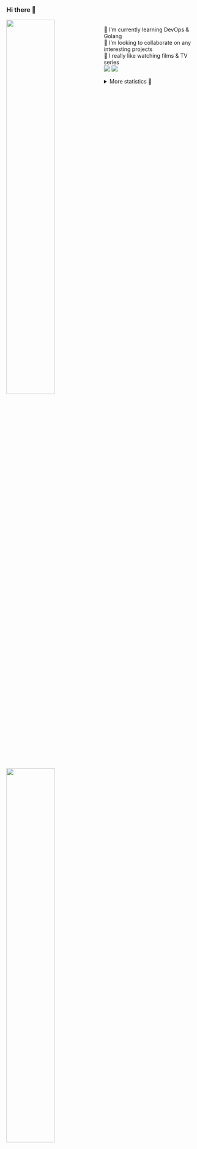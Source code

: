 ### Hi there 👋


[<img align="left" width="50%" src="https://github-readme-stats.vercel.app/api?username=rufusnufus&hide=issues&show_icons=true&count_private=true&theme=transparent&title_color=FF6F40&text_color=FBF9F8&icon_color=F48242&hide_border=true&hide_title=true#gh-dark-mode-only">](https://metrics.lecoq.io/rufusnufus#gh-dark-mode-only)
[<img align="left" width="50%" src="https://github-readme-stats.vercel.app/api?username=rufusnufus&hide=issues&show_icons=true&count_private=true&theme=transparent&title_color=FF6533&text_color=4D4644&icon_color=FF8038&hide_border=true&hide_title=true#gh-light-mode-only">](https://metrics.lecoq.io/rufusnufus#gh-light-mode-only)

<p>
  <br>
  🌱 I’m currently learning DevOps & Golang</br>
  👯 I’m looking to collaborate on any interesting projects</br>
  🎥 I really like watching films & TV series</br>
  <a href="https://linkedin.com/in/rufusnufus"><img src="https://img.shields.io/badge/linkedin-0077B5.svg?style=for-the-badge&logo=linkedin&logoColor=white"/></a>
  <a href="https://t.me/rufusnufus"><img src="https://img.shields.io/badge/-telegram-black?style=for-the-badge&color=blue&logo=telegram"/></a>
</p>

<p text-align="left">
<details>
  <summary>More statistics 👀</summary><br/>

<!--START_SECTION:waka-->
![Code Time](http://img.shields.io/badge/Code%20Time-263%20hrs%2014%20mins-blue)

![Profile Views](http://img.shields.io/badge/Profile%20Views-1-blue)

**I'm an Early 🐤** 

```text
🌞 Morning                4527 commits        ██████░░░░░░░░░░░░░░░░░░░   22.50 % 
🌆 Daytime                11349 commits       ██████████████░░░░░░░░░░░   56.42 % 
🌃 Evening                3626 commits        █████░░░░░░░░░░░░░░░░░░░░   18.03 % 
🌙 Night                  614 commits         █░░░░░░░░░░░░░░░░░░░░░░░░   03.05 % 
```
📅 **I'm Most Productive on Wednesday** 

```text
Monday                   3975 commits        █████░░░░░░░░░░░░░░░░░░░░   19.76 % 
Tuesday                  3788 commits        █████░░░░░░░░░░░░░░░░░░░░   18.83 % 
Wednesday                4124 commits        █████░░░░░░░░░░░░░░░░░░░░   20.50 % 
Thursday                 3334 commits        ████░░░░░░░░░░░░░░░░░░░░░   16.57 % 
Friday                   3520 commits        ████░░░░░░░░░░░░░░░░░░░░░   17.50 % 
Saturday                 526 commits         █░░░░░░░░░░░░░░░░░░░░░░░░   02.61 % 
Sunday                   849 commits         █░░░░░░░░░░░░░░░░░░░░░░░░   04.22 % 
```


📊 **This Week I Spent My Time On** 

```text
💬 Programming Languages: 
YAML                     3 hrs 19 mins       ████████░░░░░░░░░░░░░░░░░   30.88 % 
HCL                      3 hrs 17 mins       ████████░░░░░░░░░░░░░░░░░   30.54 % 
Terraform                1 hr 50 mins        ████░░░░░░░░░░░░░░░░░░░░░   17.16 % 
Other                    1 hr 13 mins        ███░░░░░░░░░░░░░░░░░░░░░░   11.34 % 
Bash                     44 mins             ██░░░░░░░░░░░░░░░░░░░░░░░   06.97 % 

🔥 Editors: 
VS Code                  9 hrs 40 mins       ██████████████████████░░░   89.80 % 
iTerm2                   1 hr 5 mins         ███░░░░░░░░░░░░░░░░░░░░░░   10.20 % 
```

**I Mostly Code in Java** 

```text
Python                   21 repos            ███░░░░░░░░░░░░░░░░░░░░░░   12.21 % 
Smarty                   17 repos            ██░░░░░░░░░░░░░░░░░░░░░░░   09.88 % 
HCL                      6 repos             █░░░░░░░░░░░░░░░░░░░░░░░░   03.49 % 
HTML                     5 repos             █░░░░░░░░░░░░░░░░░░░░░░░░   02.91 % 
Mustache                 4 repos             █░░░░░░░░░░░░░░░░░░░░░░░░   02.33 % 
```




 Last Updated on 02/05/2023 01:01:37 UTC
<!--END_SECTION:waka-->

</details>
</p>
